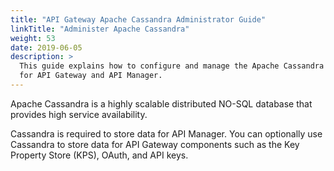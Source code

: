 ```yaml
---
title: "API Gateway Apache Cassandra Administrator Guide"
linkTitle: "Administer Apache Cassandra"
weight: 53
date: 2019-06-05
description: >
  This guide explains how to configure and manage the Apache Cassandra database
  for API Gateway and API Manager.
---
```

Apache Cassandra is a highly scalable distributed NO-SQL database that
provides high service availability.

Cassandra is required to store data for API Manager. You can optionally use Cassandra to store data for API Gateway components such as the Key Property Store (KPS), OAuth, and API keys.
